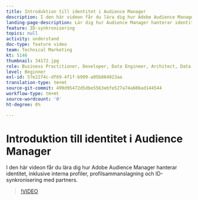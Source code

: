 ```yaml
---
title: Introduktion till identitet i Audience Manager
description: I den här videon får du lära dig hur Adobe Audience Manager hanterar identitet, inklusive interna profiler, profilsammanslagning och ID-synkronisering med partners.
landing-page-description: Lär dig hur Audience Manager hanterar identitet, inklusive interna profiler och profilsammanslagning samt ID-synkronisering med partners.
feature: ID-synkronisering
topics: null
activity: understand
doc-type: feature video
team: Technical Marketing
kt: 5146
thumbnail: 34172.jpg
role: Business Practitioner, Developer, Data Engineer, Architect, Data Architect, Administrator, Leader
level: Beginner
exl-id: 57e2274c-df69-4f1f-b999-a05b864023aa
translation-type: tm+mt
source-git-commit: 499d95472d5dbe5563ebfe527a74a606ad144544
workflow-type: tm+mt
source-wordcount: '0'
ht-degree: 0%

---
```


# Introduktion till identitet i Audience Manager

I den här videon får du lära dig hur Adobe Audience Manager hanterar identitet, inklusive interna profiler, profilsammanslagning och ID-synkronisering med partners.

>[!VIDEO](https://video.tv.adobe.com/v/34172/?quality=12)
